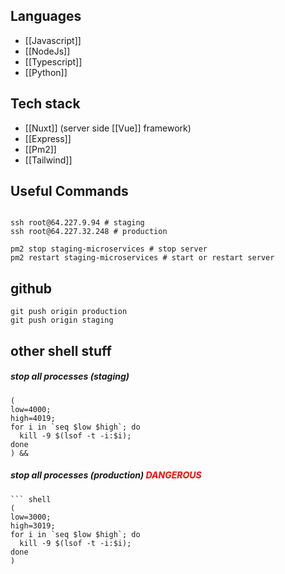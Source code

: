 ## Languages

- [[Javascript]]
- [[NodeJs]]
- [[Typescript]]
- [[Python]]

## Tech stack
- [[Nuxt]] (server side [[Vue]] framework)
- [[Express]]
- [[Pm2]]
- [[Tailwind]]


## Useful Commands
```shell

ssh root@64.227.9.94 # staging   
ssh root@64.227.32.248 # production

pm2 stop staging-microservices # stop server
pm2 restart staging-microservices # start or restart server

```

## github

```
git push origin production
git push origin staging
```


## other shell stuff

##### stop all processes (staging)
``` shell
(
low=4000;
high=4019;
for i in `seq $low $high`; do
  kill -9 $(lsof -t -i:$i);
done
) &&

```

##### stop all processes (production) <span style="color:red"> DANGEROUS</span>
```
``` shell
(
low=3000;
high=3019;
for i in `seq $low $high`; do
  kill -9 $(lsof -t -i:$i);
done
)

```
